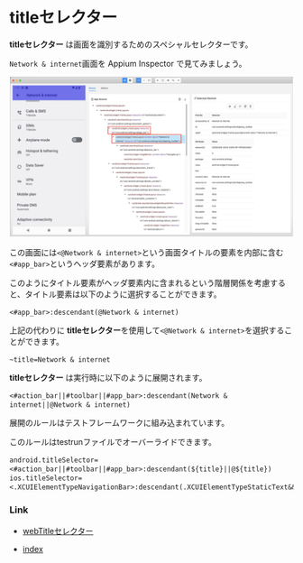 # titleセレクター

**titleセレクター** は画面を識別するためのスペシャルセレクターです。

`Network & internet`画面を Appium Inspector で見てみましょう。

![Optimizing end of scroll](../../../basic/_images/title_selector.png)

この画面には`<@Network & internet>`という画面タイトルの要素を内部に含む`<#app_bar>`というヘッダ要素があります。

このようにタイトル要素がヘッダ要素内に含まれるという階層関係を考慮すると、タイトル要素は以下のように選択することができます。

```
<#app_bar>:descendant(@Network & internet)
```

上記の代わりに **titleセレクター**を使用して`<@Network & internet>`を選択することができます。

```
~title=Network & internet
```

**titleセレクター** は実行時に以下のように展開されます。

```
<#action_bar||#toolbar||#app_bar>:descendant(Network & internet||@Network & internet)
```

展開のルールはテストフレームワークに組み込まれています。

このルールはtestrunファイルでオーバーライドできます。

```properties
android.titleSelector=<#action_bar||#toolbar||#app_bar>:descendant(${title}||@${title})
ios.titleSelector=<.XCUIElementTypeNavigationBar>:descendant(.XCUIElementTypeStaticText&&${title})
```

### Link

- [webTitleセレクター](webtitle_selector_ja.md)


- [index](../../../index_ja.md)


